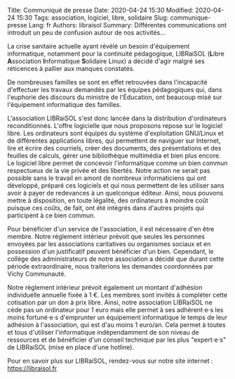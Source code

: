 Title: Communiqué de presse
Date: 2020-04-24 15:30
Modified: 2020-04-24 15:30
Tags: association, logiciel, libre, solidaire
Slug: communique-presse
Lang: fr
Authors: libraisol
Summary: Différentes communications ont introduit un peu de confusion autour de nos activités...

La crise sanitaire actuelle ayant révélé un besoin d'équipement informatique, notamment pour la continuité pédagogique, LIBRaiSOL (**L**ibre **A**ssociation **I**nformatique **S**olidaire Linux) a décidé d'agir malgré ses réticences à pallier aux manques constatés.

De nombreuses familles se sont en effet retrouvées dans l'incapacité d'effectuer les travaux demandés par les équipes pédagogiques qui, dans l'euphorie des discours du ministre de l'Éducation, ont beaucoup misé sur l'équipement informatique des familles.

L'association LIBRaiSOL s'est donc lancée dans la distribution d'ordinateurs reconditionnés. L'offre logicielle que nous proposons repose sur le logiciel libre. Les ordinateurs sont équipés du système d'exploitation GNU/Linux et de différentes applications libres, qui permettent de naviguer sur Internet, lire et écrire des courriels, créer des documents, des présentations et des feuilles de calculs, gérer une bibliothèque multimédia et bien plus encore. Le logiciel libre permet de concevoir l'informatique comme un bien commun respectueux de la vie privée et des libertés. Notre action ne serait pas possible sans le travail en amont de nombreux informaticiens qui ont développé, préparé ces logiciels et qui nous permettent de les utiliser sans avoir à payer de redevances à un quelconque éditeur. Ainsi, nous pouvons mettre à disposition, en toute légalité, des ordinateurs à moindre coût puisque ces coûts, de fait, ont été intégrés dans d'autres projets qui participent à ce bien commun.

Pour bénéficier d'un service de l'association, il est nécessaire d'en être membre. Notre règlement intérieur prévoit que seules les personnes envoyées par les associations caritatives ou organismes sociaux et en possession d'un justificatif peuvent bénéficier d'un bien. Cependant, le collège des administrateurs de notre association a décidé que durant cette période extraordinaire, nous traiterions les demandes coordonnées par Vichy Communauté.

Notre règlement intérieur prévoit également un montant d'adhésion individuelle annuelle fixée à 1 €. Les membres sont invités à compléter cette cotisation par un don à prix libre. Ainsi, notre association LIBRaiSOL ne cède pas un ordinateur pour 1 euro mais elle permet à ses adhérent⋅e⋅s les moins fortuné⋅e⋅s d'emprunter un équipement informatique le temps de leur adhésion à l'association, qui est d'au moins 1 euro/an.  Cela permet à toutes et tous d'utiliser l'informatique indépendamment de son niveau de ressources et de bénéficier d'un conseil technique par les plus "expert⋅e⋅s" de LIBRaiSOL (mise en place d'une hotline).

Pour en savoir plus sur LIBRaiSOL, rendez-vous sur notre site internet  : https://libraisol.fr
